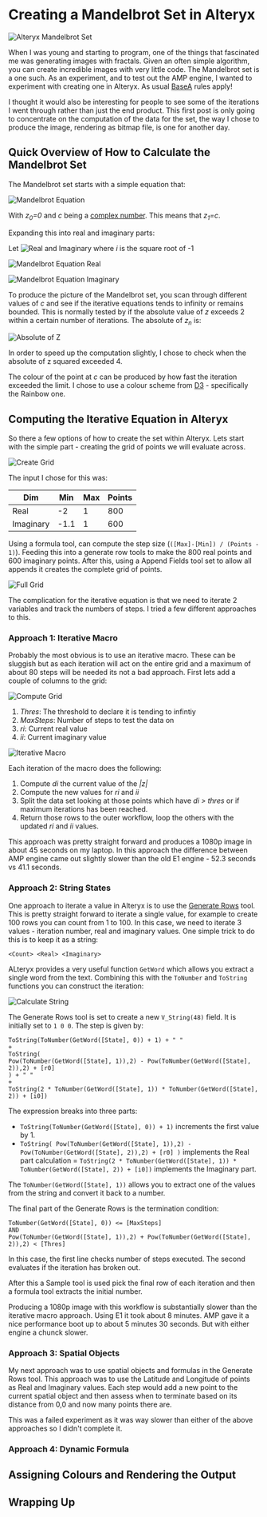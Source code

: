 # Creating a Mandelbrot Set in Alteryx

![Alteryx Mandelbrot Set](assets/alteryx-mandelbrot/alteryx-mandelbrot.png)

When I was young and starting to program, one of the things that fascinated me was generating images with fractals. Given an often simple algorithm, you can create incredible images with very little code. The Mandelbrot set is a one such. As an experiment, and to test out the AMP engine, I wanted to experiment with creating one in Alteryx. As usual [BaseA](https://jdunkerley.co.uk/2019/11/29/lets-alteryx-the-advent-of-code-2019/) rules apply!

I thought it would also be interesting for people to see some of the iterations I went through rather than just the end product. This first post is only going to concentrate on the computation of the data for the set, the way I chose to produce the image, rendering as bitmap file, is one for another day.

## Quick Overview of How to Calculate the Mandelbrot Set

The Mandelbrot set starts with a simple equation that:

![Mandelbrot Equation](assets/alteryx-mandelbrot/mandelbrot_equation.svg)

With *z<sub>0</sub>=0* and *c* being a [complex number](https://en.wikipedia.org/wiki/Complex_number). This means that *z<sub>1</sub>=c*. 

Expanding this into real and imaginary parts:

Let ![Real and Imaginary](assets/alteryx-mandelbrot/z_n.svg) where *i* is the square root of -1

![Mandelbrot Equation Real](assets/alteryx-mandelbrot/mandelbrot_equation_real.svg)

![Mandelbrot Equation Imaginary](assets/alteryx-mandelbrot/mandelbrot_equation_imag.svg)

To produce the picture of the Mandelbrot set, you scan through different values of *c* and see if the iterative equations tends to infinity or remains bounded. This is normally tested by if the absolute value of *z* exceeds 2 within a certain number of iterations. The absolute of *z<sub>n</sub>* is:

![Absolute of Z](assets/alteryx-mandelbrot/absolute_z.svg)

In order to speed up the computation slightly, I chose to check when the absolute of z squared exceeded 4.

The colour of the point at *c* can be produced by how fast the iteration exceeded the limit. I chose to use a colour scheme from [D3](https://observablehq.com/@d3/color-schemes) - specifically the Rainbow one.

## Computing the Iterative Equation in Alteryx

So there a few options of how to create the set within Alteryx. Lets start with the simple part - creating the grid of points we will evaluate across. 

![Create Grid](assets/alteryx-mandelbrot/create-grid.jpg)

The input I chose for this was:

|Dim|Min|Max|Points|
|---|---|---|---|
|Real|-2|1|800|
|Imaginary|-1.1|1|600|

Using a formula tool, can compute the step size (`([Max]-[Min]) / (Points - 1)`). Feeding this into a generate row tools to make the 800 real points and 600 imaginary points. After this, using a Append Fields tool set to allow all appends it creates the complete grid of points.

![Full Grid](assets/alteryx-mandelbrot/grid-data.jpg)

The complication for the iterative equation is that we need to iterate 2 variables and track the numbers of steps. I tried a few different approaches to this.

### Approach 1: Iterative Macro

Probably the most obvious is to use an iterative macro. These can be sluggish but as each iteration will act on the entire grid and a maximum of about 80 steps will be needed its not a bad approach. First lets add a couple of columns to the grid:

![Compute Grid](assets/alteryx-mandelbrot/compute-grid.jpg)

1. *Thres*: The threshold to declare it is tending to infintiy
1. *MaxSteps*: Number of steps to test the data on
1. *ri*: Current real value
1. *ii*: Current imaginary value

![Iterative Macro](assets/alteryx-mandelbrot/iterative-macro.jpg)

Each iteration of the macro does the following:

1. Compute *di* the current value of the *|z|*
2. Compute the new values for *ri* and *ii*
3. Split the data set looking at those points which have *di > thres* or if maximum iterations has been reached.
4. Return those rows to the outer workflow, loop the others with the updated *ri* and *ii* values.

This approach was pretty straight forward and produces a 1080p image in about 45 seconds on my laptop. In this approach the difference between AMP engine came out slightly slower than the old E1 engine - 52.3 seconds vs 41.1 seconds.

### Approach 2: String States

One approach to iterate a value in Alteryx is to use the [Generate Rows](https://help.alteryx.com/current/designer/generate-rows-tool) tool. This is pretty straight forward to iterate a single value, for example to create 100 rows you can count from 1 to 100. In this case, we need to iterate 3 values - iteration number, real and imaginary values. One simple trick to do this is to keep it as a string:

```text
<Count> <Real> <Imaginary>
```

ALteryx provides a very useful function `GetWord` which allows you extract a single word from the text. Combining this with the `ToNumber` and `ToString` functions you can construct the iteration:

![Calculate String](assets/alteryx-mandelbrot/calculate-string.jpg)

The Generate Rows tool is set to create a new `V_String(48)` field. It is initially set to `1 0 0`. The step is given by:

```text
ToString(ToNumber(GetWord([State], 0)) + 1) + " "
+ 
ToString(
Pow(ToNumber(GetWord([State], 1)),2) - Pow(ToNumber(GetWord([State], 2)),2) + [r0]
) + " "
+ 
ToString(2 * ToNumber(GetWord([State], 1)) * ToNumber(GetWord([State], 2)) + [i0])
```

The expression breaks into three parts:

- `ToString(ToNumber(GetWord([State], 0)) + 1)` increments the first value by 1.
- `ToString(
Pow(ToNumber(GetWord([State], 1)),2) - Pow(ToNumber(GetWord([State], 2)),2) + [r0]
)` implements the Real part calculation
= `ToString(2 * ToNumber(GetWord([State], 1)) * ToNumber(GetWord([State], 2)) + [i0])` implements the Imaginary part.

The `ToNumber(GetWord([State], 1))` allows you to extract one of the values from the string and convert it back to a number. 

The final part of the Generate Rows is the termination condition:

```text
ToNumber(GetWord([State], 0)) <= [MaxSteps]
AND
Pow(ToNumber(GetWord([State], 1)),2) + Pow(ToNumber(GetWord([State], 2)),2) < [Thres]
```

In this case, the first line checks number of steps executed. The second evaluates if the iteration has broken out.

After this a Sample tool is used pick the final row of each iteration and then a formula tool extracts the initial number.

Producing a 1080p image with this workflow is substantially slower than the iterative macro approach. Using E1 it took about 8 minutes. AMP gave it a nice performance boot up to about 5 minutes 30 seconds. But with either engine a chunck slower.

### Approach 3: Spatial Objects

My next approach was to use spatial objects and formulas in the Generate Rows tool. This approach was to use the Latitude and Longitude of points as Real and Imaginary values. Each step would add a new point to the current spatial object and then assess when to terminate based on its distance from 0,0 and now many points there are.

This was a failed experiment as it was way slower than either of the above approaches so I didn't complete it.

### Approach 4: Dynamic Formula

## Assigning Colours and Rendering the Output

## Wrapping Up

